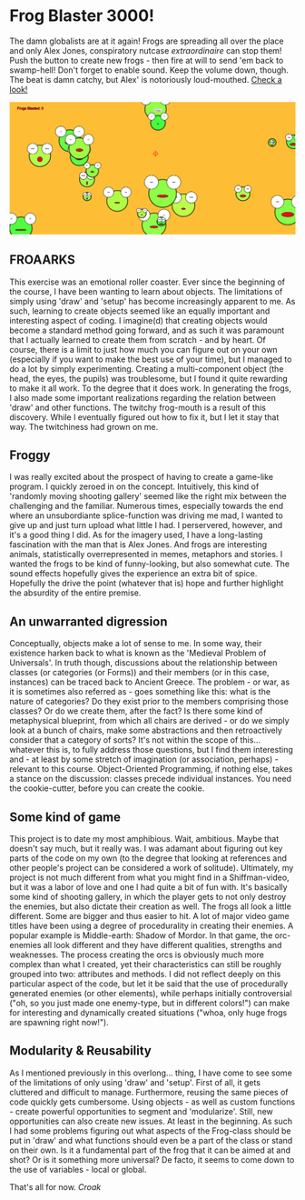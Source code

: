 # Frog Blaster 3000!
The damn globalists are at it again! Frogs are spreading all over the place and only Alex Jones, conspiratory nutcase <i>extraordinaire</i> can stop them! Push the button to create new frogs - then fire at will to send 'em back to swamp-hell! Don't forget to enable sound. Keep the volume down, though. The beat is damn catchy, but Alex' is notoriously loud-mouthed. [Check a look!](https://cdn.rawgit.com/Magnusaur/aesth-prog/8a132922/mini_ex/mini_ex5/scum_index.html)

![alt](https://github.com/Magnusaur/aesth-prog/blob/master/mini_ex/mini_ex5/scum_screenshot.png)

## FROAARKS
This exercise was an emotional roller coaster. Ever since the beginning of the course, I have been wanting to learn about objects. The limitations of simply using 'draw' and 'setup' has become increasingly apparent to me. As such, learning to create objects seemed like an equally important and interesting aspect of coding. I imagine(d) that creating objects would become a standard method going forward, and as such it was paramount that I actually learned to create them from scratch - and by heart. Of course, there is a limit to just how much you can figure out on your own (especially if you want to make the best use of your time), but I managed to do a lot by simply experimenting. Creating a multi-component object (the head, the eyes, the pupils) was troublesome, but I found it quite rewarding to make it all work. To the degree that it does work. In generating the frogs, I also made some important realizations regarding the relation between 'draw' and other functions. The twitchy frog-mouth is a result of this discovery. While I eventually figured out how to fix it, but I let it stay that way. The twitchiness had grown on me.

## Froggy
I was really excited about the prospect of having to create a game-like program. I quickly zeroed in on the concept. Intuitively, this kind of 'randomly moving shooting gallery' seemed like the right mix between the challenging and the familiar. Numerous times, especially towards the end where an unsubordiante splice-function was driving me mad, I wanted to give up and just turn upload what little I had. I perservered, however, and it's a good thing I did. As for the imagery used, I have a long-lasting fascination with the man that is Alex Jones. And frogs are interesting animals, statistically overrepresented in memes, metaphors and stories. I wanted the frogs to be kind of funny-looking, but also somewhat cute. The sound effects hopefully gives the experience an extra bit of spice. Hopefully the drive the point (whatever that is) hope and further highlight the absurdity of the entire premise.

## An unwarranted digression
Conceptually, objects make a lot of sense to me. In some way, their existence harken back to what is known as the 'Medieval Problem of Universals'. In truth though, discussions about the relationship between classes (or categories (or Forms)) and their members (or in this case, instances) can be traced back to Ancient Greece. The problem - or war, as it is sometimes also referred as - goes something like this: what is the nature of categories? Do they exist prior to the members comprising those classes? Or do we create them, after the fact? Is there some kind of metaphysical blueprint, from which all chairs are derived - or do we simply look at a bunch of chairs, make some abstractions and then retroactively consider that a category of sorts? It's not within the scope of this... whatever this is, to fully address those questions, but I find them interesting and - at least by some stretch of imagination (or association, perhaps) - relevant to this course. Object-Oriented Programming, if nothing else, takes a stance on the discussion: classes precede individual instances. You need the cookie-cutter, before you can create the cookie.

## Some kind of game
This project is to date my most amphibious. Wait, ambitious. Maybe that doesn't say much, but it really was. I was adamant about figuring out key parts of the code on my own (to the degree that looking at references and other people's project can be considered a work of solitude). Ultimately, my project is not much different from what you might find in a Shiffman-video, but it was a labor of love and one I had quite a bit of fun with. It's basically some kind of shooting gallery, in which the player gets to not only destroy the enemies, but also dictate their creation as well. The frogs all look a little different. Some are bigger and thus easier to hit. A lot of major video game titles have been using a degree of procedurality in creating their enemies. A popular example is Middle-earth: Shadow of Mordor. In that game, the orc-enemies all look different and they have different qualities, strengths and weaknesses. The process creating the orcs is obviously much more complex than what I created, yet their characteristics can still be roughly grouped into two: attributes and methods. I did not reflect deeply on this particular aspect of the code, but let it be said that the use of procedurally generated enemies (or other elements), while perhaps initially controversial ("oh, so you just made one enemy-type, but in different colors!") can make for interesting and dynamically created situations ("whoa, only huge frogs are spawning right now!").

## Modularity & Reusability
As I mentioned previously in this overlong... thing, I have come to see some of the limitations of only using 'draw' and 'setup'. First of all, it gets cluttered and difficult to manage. Furthermore, reusing the same pieces of code quickly gets cumbersome. Using objects - as well as custom functions - create powerful opportunities to segment and 'modularize'. Still, new opportunities can also create new issues. At least in the beginning. As such I had some problems figuring out what aspects of the Frog-class should be put in 'draw' and what functions should even be a part of the class or stand on their own. Is it a fundamental part of the frog that it can be aimed at and shot? Or is it something more universal? De facto, it seems to come down to the use of variables - local or global.

That's all for now. *Croak*

